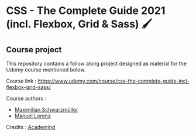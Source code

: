 # CSS - The Complete Guide 2021 (incl. Flexbox, Grid & Sass) 🖌
## Course project

This repository contains a follow along project designed as material for the Udemy course mentioned below.

Course link :
https://www.udemy.com/course/css-the-complete-guide-incl-flexbox-grid-sass/

Course authors : 
- [Maximilian Schwarzmüller](e.linkedin.com/in/maximilian-schwarzmüller-66b152a5)
- [Manuel Lorenz](https://www.linkedin.com/in/manuel-lorenz-808b5185/)

Credits : [Academind](https://academind.com/)
